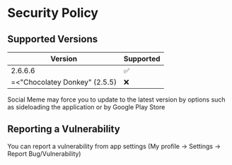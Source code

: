 # Security Policy

## Supported Versions


| Version | Supported          |
| ------- | ------------------ |
| 2.6.6.6   | :white_check_mark: |
| =<"Chocolatey Donkey" (2.5.5) | :x:   |

Social Meme may force you to update to the latest version by options such as sideloading the application or by Google Play Store

## Reporting a Vulnerability

You can report a vulnerability from app settings (My profile -> Settings -> Report Bug/Vulnerability)
